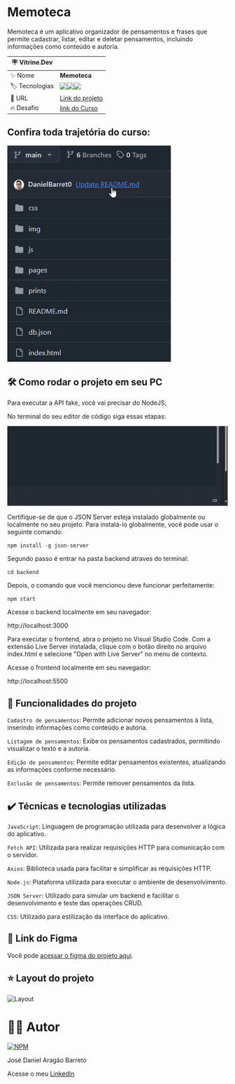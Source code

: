 # Memoteca

Memoteca é um aplicativo organizador de pensamentos e frases que permite cadastrar, listar, editar e deletar pensamentos, incluindo informações como conteúdo e autoria.

| :placard: Vitrine.Dev |     |
| -------------  | --- |
| :sparkles: Nome        | **Memoteca**
| :label: Tecnologias | <img src="https://img.shields.io/badge/HTML5-E34F26?style=for-the-badge&logo=html5&logoColor=white"><img src="https://img.shields.io/badge/CSS3-1572B6?style=for-the-badge&logo=css3&logoColor=white"><img src="https://img.shields.io/badge/JavaScript-F7DF1E?style=for-the-badge&logo=javascript&logoColor=black">
| :rocket: URL         | [Link do projeto]()
| :fire: Desafio     | [link do Curso](https://cursos.alura.com.br/course/javascript-implementando-crud-requisicoes-http)

## Confira toda trajetória do curso:

![Gif](https://github.com/DanielBarret0/JavaScript-criando-requisisoes/blob/main/prints/gif-branches.gif)

## 🛠️  Como rodar o projeto em seu PC

Para executar a API fake, você vai precisar do NodeJS;

No terminal do seu editor de código siga essas etapas:

![Gif](https://github.com/DanielBarret0/JavaScript-criando-requisisoes/blob/main/prints/terminal.gif)

Certifique-se de que o JSON Server esteja instalado globalmente ou localmente no seu projeto. Para instalá-lo globalmente, você pode usar o seguinte comando:

```
npm install -g json-server
```
Segundo passo é entrar na pasta backend atraves do terminal:
```
cd backend
```
Depois, o comando que você mencionou deve funcionar perfeitamente:
```
npm start
```

Acesse o backend localmente em seu navegador:

http://localhost:3000

Para executar o frontend, abra o projeto no Visual Studio Code. Com a extensão Live Server instalada, clique com o botão direito no arquivo index.html e selecione "Open with Live Server" no menu de contexto.

Acesse o frontend localmente em seu navegador:

http://localhost:5500

## 🔨 Funcionalidades do projeto

`Cadastro de pensamentos`: Permite adicionar novos pensamentos à lista, inserindo informações como conteúdo e autoria.

`Listagem de pensamentos`: Exibe os pensamentos cadastrados, permitindo visualizar o texto e a autoria.

`Edição de pensamentos`: Permite editar pensamentos existentes, atualizando as informações conforme necessário.

`Exclusão de pensamentos`: Permite remover pensamentos da lista.

## ✔️ Técnicas e tecnologias utilizadas

`JavaScript`: Linguagem de programação utilizada para desenvolver a lógica do aplicativo.

`Fetch API`: Utilizada para realizar requisições HTTP para comunicação com o servidor.

`Axios`: Biblioteca usada para facilitar e simplificar as requisições HTTP.

`Node.js`: Plataforma utilizada para executar o ambiente de desenvolvimento.

`JSON Server`: Utilizado para simular um backend e facilitar o desenvolvimento e teste das operações CRUD.

`CSS`: Utilizado para estilização da interface do aplicativo.


## 📁 Link do Figma

Você pode [acessar o figma do projeto aqui](https://www.figma.com/community/file/1418667851533626562/javascript-implementando-crud-com-requisicoes-http-memoteca).


## ⭐ Layout do projeto
![Layout]()


# 🙋‍♂️ Autor

[![NPM](https://img.shields.io/npm/l/react)](https://github.com/DanielBarret0/codeChella/blob/main/LICENSE.md)

José Daniel Aragão Barreto

Acesse o meu [LinkedIn](https://www.linkedin.com/in/daniel-barreto-1b763216a/)
